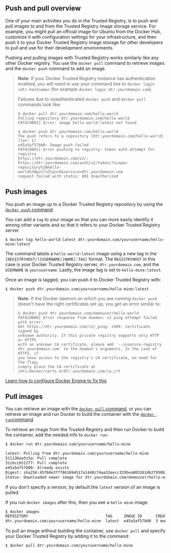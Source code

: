 <!--[metadata]>
+++
title = "Push and pull images"
description = "Learn how to push and pull images from your repositories on Docker Trusted Registry."
keywords = ["docker, registry, management, repository"]
[menu.main]
parent="dtr_menu_repos_and_images"
identifier="dtr_push_pull_images"
weight=10
+++
<![end-metadata]-->

## Push and pull overview

One of your main activities you do in the Trusted Registry, is to push and pull
images to and from the Trusted Registry image storage service. For example, you
might pull an official image for Ubuntu from the Docker Hub, customize it with
configuration settings for your infrastructure, and then push it to your Docker
Trusted Registry image storage for other developers to pull and use for their
development environments.

Pushing and pulling images with Trusted Registry works similarly like any other
Docker registry. You use the `docker pull` command to retrieve images and the
`docker push` command to add an image.

> **Note**: If your Docker Trusted Registry instance has authentication enabled, you will need to
>use your command line to `docker login <dtr-hostname>` (for example `docker login
> dtr.yourdomain.com`).
>
> Failures due to unauthenticated `docker push` and `docker pull` commands
> look like:
>
>     $ docker pull dtr.yourdomain.com/hello-world
>     Pulling repository dtr.yourdomain.com/hello-world
>     FATA[0001] Error: image hello-world:latest not found
>
>     $ docker push dtr.yourdomain.com/hello-world
>     The push refers to a repository [dtr.yourdomain.com/hello-world] (len: 1)
>     e45a5af57b00: Image push failed
>     FATA[0001] Error pushing to registry: token auth attempt for registry
>     https://dtr.yourdomain.com/v2/:
>     https://dtr.yourdomain.com/auth/v2/token/?scope=
>     repository%3Ahello-world%3Apull%2Cpush&service=dtr.yourdomain.com
>     request failed with status: 401 Unauthorized

## Push images

You push an image up to a Docker Trusted Registry repository by using the
[`docker push` command](/engine/reference/commandline/push.md).

You can add a `tag` to your image so that you can more easily identify it
among other variants and so that it refers to your Docker Trusted Registry server.

    $ docker tag hello-world:latest dtr.yourdomain.com/yourusername/hello-mine:latest

The command labels a `hello-world:latest` image using a new tag in the
`[REGISTRYHOST/][USERNAME/]NAME[:TAG]` format.  The `REGISTRYHOST` in this
case is your Docker Trusted Registry server, `dtr.yourdomain.com`, and the `USERNAME` is
`yourusername`. Lastly, the image tag is set to `hello-mine:latest`.

Once an image is tagged, you can push it to Docker Trusted Registry with:

    $ docker push dtr.yourdomain.com/yourusername/hello-mine:latest

> **Note**: If the Docker daemon on which you are running `docker push` doesn't
> have the right certificates set up, you get an error similar to:
>
>     $ docker push dtr.yourdomain.com/demouser/hello-world
>     FATA[0000] Error response from daemon: v1 ping attempt failed with error:
>     Get https://dtr.yourdomain.com/v1/_ping: x509: certificate signed by
>     unknown authority. If this private registry supports only HTTP or HTTPS
>     with an unknown CA certificate, please add `--insecure-registry
>     dtr.yourdomain.com` to the daemon's arguments. In the case of HTTPS, if
>     you have access to the registry's CA certificate, no need for the flag;
>     simply place the CA certificate at
>     /etc/docker/certs.d/dtr.yourdomain.com/ca.crt

[Learn how to configure Docker Engine to fix this](../configure/config-security.md)

## Pull images

You can retrieve an image with the
[`docker pull` command](/engine/reference/commandline/run.md),
or you can retrieve an image and run Docker to build the container with the
[`docker run`command](/engine/reference/commandline/run.md).

To retrieve an image from the Trusted Registry and then run Docker to build the
container, add
the needed info to `docker run`:

```bash
$ docker run dtr.yourdomain.com/yourusername/hello-mine

latest: Pulling from dtr.yourdomain.com/yourusername/hello-mine
511136ea3c5a: Pull complete
31cbccb51277: Pull complete
e45a5af57b00: Already exists
Digest: sha256:45f0de377f861694517a1440c74aa32eecc3295ea803261d62f950b1b757bed1
Status: Downloaded newer image for dtr.yourdomain.com/demouser/hello-mine:latest
```

If you don't specify a version, by default the `latest` version of an
image is pulled.

If you run `docker images` after this, then you see a `hello-mine` image.

```bash
$ docker images
REPOSITORY                                  TAG     IMAGE ID      CREATED       VIRTUAL SIZE
dtr.yourdomain.com/yourusername/hello-mine  latest  e45a5af57b00  3 months ago  910 B
```


To pull an image without building the container, use `docker pull` and specify
your Docker Trusted Registry by adding it to the command:

```bash
$ docker pull dtr.yourdomain.com/yourusername/hello-mine
```
